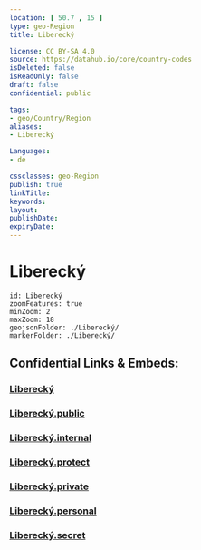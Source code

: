 ```yaml
---
location: [ 50.7 , 15 ] 
type: geo-Region
title: Liberecký

license: CC BY-SA 4.0
source: https://datahub.io/core/country-codes
isDeleted: false
isReadOnly: false
draft: false
confidential: public

tags:
- geo/Country/Region
aliases:
- Liberecký

Languages:
- de

cssclasses: geo-Region
publish: true
linkTitle: 
keywords: 
layout: 
publishDate: 
expiryDate: 
---
```


# Liberecký

```leaflet
id: Liberecký
zoomFeatures: true 
minZoom: 2 
maxZoom: 18
geojsonFolder: ./Liberecký/
markerFolder: ./Liberecký/
```


## Confidential Links & Embeds: 

### [Liberecký](/_Standards/Earth/Continent/Europe/Europe~Central/Czech_Republic/regions~Czech_Republic/Liberecký.md) 

### [Liberecký.public](/_public/Earth/Continent/Europe/Europe~Central/Czech_Republic/regions~Czech_Republic/Liberecký.public.md) 

### [Liberecký.internal](/_internal/Earth/Continent/Europe/Europe~Central/Czech_Republic/regions~Czech_Republic/Liberecký.internal.md) 

### [Liberecký.protect](/_protect/Earth/Continent/Europe/Europe~Central/Czech_Republic/regions~Czech_Republic/Liberecký.protect.md) 

### [Liberecký.private](/_private/Earth/Continent/Europe/Europe~Central/Czech_Republic/regions~Czech_Republic/Liberecký.private.md) 

### [Liberecký.personal](/_personal/Earth/Continent/Europe/Europe~Central/Czech_Republic/regions~Czech_Republic/Liberecký.personal.md) 

### [Liberecký.secret](/_secret/Earth/Continent/Europe/Europe~Central/Czech_Republic/regions~Czech_Republic/Liberecký.secret.md)

